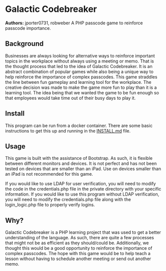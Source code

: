 # Galactic Codebreaker
**Authors:** jporter0731, robweber
A PHP passcode game to reinforce passcode importance.
## Background
Businesses are always looking for alternative ways to reinforce important topics in the workplace without always using a meeting or memo. That is the thought process that led to the idea of Galactic Codebreaker. It is an abstract combination of popular games while also being a unique way to help reinforce the importance of complex passcodes. This game straddles the line between fun gameplay and learning tool for the workplace. The creative decision was made to make the game more fun to play than it is a learning tool. The idea being that we wanted the game to be fun enough so that employees would take time out of their busy days to play it.
## Install
This program can be run from a docker container. There are some basic instructions to get this up and running in the [INSTALL.md]( https://github.com/jporter0731/cybergame/blob/master/INSTALL.md) file. 
## Usage
This game is built with the assistance of Bootstrap. As such, it is flexible between different monitors and devices. It is not perfect and has not been tested on devices that are smaller than an iPad. Use on devices smaller than an iPad is not recommended for this game.

If you would like to use LDAP for user verification, you will need to modify the code in the credentials.php file in the private directory with your specific information. If you would like to use this program without LDAP verification, you will need to modify the credentials.php file along with the login_logic.php file to properly verify logins.
## Why?
Galactic Codebreaker is a PHP learning project that was used to get a better understanding of the language. As such, there are quite a few processes that might not be as efficient as they should/could be. Additionally, we thought this would be a good opportunity to reinforce the importance of complex passcodes. The hope with this game would be to help teach a lesson without having to schedule another meeting or send out another memo.
